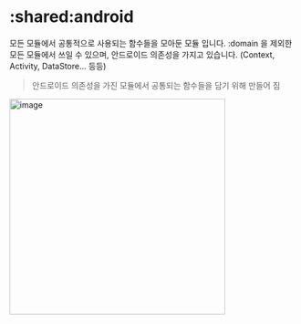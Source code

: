 # :shared:android

모든 모듈에서 공통적으로 사용되는 함수들을 모아둔 모듈 입니다. :domain 을 제외한 모든 모듈에서 쓰일 수 있으며, 안드로이드 의존성을 가지고 있습니다. (Context,
Activity, DataStore... 등등)

> 안드로이드 의존성을 가진 모듈에서 공통되는 함수들을 담기 위해 만들어 짐

<img width="378" alt="image" src="https://user-images.githubusercontent.com/40740128/158544543-7065b0fe-5f99-4b18-a4f6-a5ae184fa5df.png">
